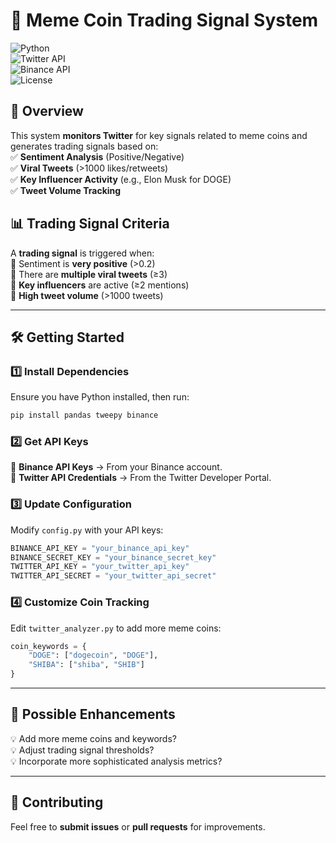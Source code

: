 # 🚀 Meme Coin Trading Signal System  

![Python](https://img.shields.io/badge/Python-3.8%2B-blue.svg)  
![Twitter API](https://img.shields.io/badge/Twitter%20API-Required-blue)  
![Binance API](https://img.shields.io/badge/Binance%20API-Required-orange)  
![License](https://img.shields.io/badge/License-MIT-green)  

## 📌 Overview  
This system **monitors Twitter** for key signals related to meme coins and generates trading signals based on:  
✅ **Sentiment Analysis** (Positive/Negative)  
✅ **Viral Tweets** (>1000 likes/retweets)  
✅ **Key Influencer Activity** (e.g., Elon Musk for DOGE)  
✅ **Tweet Volume Tracking**  

## 📊 Trading Signal Criteria  
A **trading signal** is triggered when:  
🔹 Sentiment is **very positive** (>0.2)  
🔹 There are **multiple viral tweets** (≥3)  
🔹 **Key influencers** are active (≥2 mentions)  
🔹 **High tweet volume** (>1000 tweets)  

---

## 🛠️ Getting Started  

### 1️⃣ Install Dependencies  
Ensure you have Python installed, then run:  
```bash
pip install pandas tweepy binance
```

### 2️⃣ Get API Keys  
🔹 **Binance API Keys** → From your Binance account.  
🔹 **Twitter API Credentials** → From the Twitter Developer Portal.  

### 3️⃣ Update Configuration  
Modify `config.py` with your API keys:  
```python
BINANCE_API_KEY = "your_binance_api_key"
BINANCE_SECRET_KEY = "your_binance_secret_key"
TWITTER_API_KEY = "your_twitter_api_key"
TWITTER_API_SECRET = "your_twitter_api_secret"
```

### 4️⃣ Customize Coin Tracking  
Edit `twitter_analyzer.py` to add more meme coins:  
```python
coin_keywords = {
    "DOGE": ["dogecoin", "DOGE"],
    "SHIBA": ["shiba", "SHIB"]
}
```

---

## 🔧 Possible Enhancements  
💡 Add more meme coins and keywords?  
💡 Adjust trading signal thresholds?  
💡 Incorporate more sophisticated analysis metrics?  

---

## 🤝 Contributing  
Feel free to **submit issues** or **pull requests** for improvements.  
